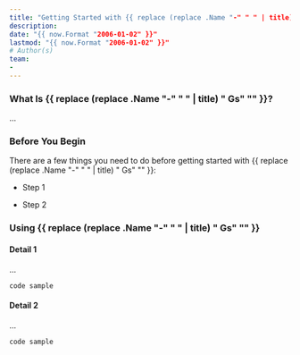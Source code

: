```yaml
---
title: "Getting Started with {{ replace (replace .Name "-" " " | title) " Gs" "" -}}"
description: 
date: "{{ now.Format "2006-01-02" }}"
lastmod: "{{ now.Format "2006-01-02" }}"
# Author(s)
team:
-
---
```


### What Is {{ replace (replace .Name "-" " " | title) " Gs" "" }}?

...

### Before You Begin

There are a few things you need to do before getting started with {{ replace (replace .Name "-" " " | title) " Gs" "" }}:

- Step 1

- Step 2

### Using {{ replace (replace .Name "-" " " | title) " Gs" "" }}

#### Detail 1

...

```
code sample
```

#### Detail 2

...

```
code sample
```
